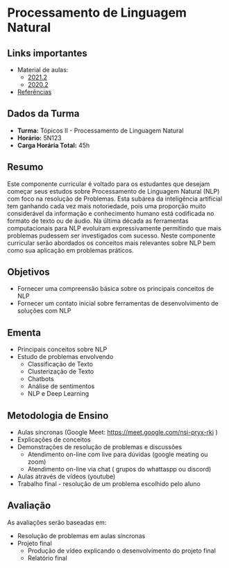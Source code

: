 # Processamento de Linguagem Natural
## Links importantes 
* Material de aulas:
  * [2021.2](https://github.com/orivaldosantana/nlp/blob/main/aulas_2021_2.md)
  * [2020.2](https://github.com/orivaldosantana/nlp/blob/main/aulas_2020_2.md)
* [Referências](https://github.com/orivaldosantana/nlp/blob/main/referencias.md)

## Dados da Turma  
* **Turma:** Tópicos II - Processamento de Linguagem Natural 
* **Horário:** 5N123
* **Carga Horária Total:**	45h 

## Resumo
Este componente curricular é voltado para os estudantes que desejam começar seus estudos sobre Processamento de Linguagem Natural (NLP) com foco na resolução de Problemas. Esta subárea da inteligência artificial tem ganhando cada vez mais notoriedade, pois uma proporção muito considerável da informação e conhecimento humano está codificada no formato de texto ou de áudio. Na última década as ferramentas computacionais para NLP evoluíram expressivamente permitindo que mais problemas pudessem ser investigados com sucesso. Neste componente curricular serão abordados os conceitos mais relevantes sobre NLP bem como sua aplicação em problemas práticos.    

## Objetivos
* Fornecer uma compreensão básica sobre os principais conceitos de NLP 
* Fornecer um contato inicial sobre ferramentas de desenvolvimento de soluções com NLP 

## Ementa 
* Principais conceitos sobre NLP
* Estudo de problemas envolvendo 
  * Classificação de Texto 
  * Clusterização de Texto 
  * Chatbots 
  * Análise de sentimentos 
  * NLP e Deep Learning 

## Metodologia de Ensino
* Aulas síncronas (Google Meet: https://meet.google.com/nsi-pryx-rki ) 
* Explicações de conceitos 
* Demonstrações de resolução de problemas e discussões   
  * Atendimento on-line com live para dúvidas (google meating ou zoom) 
  * Atendimento on-line via chat ( grupos do whattaspp ou discord) 
* Aulas através de vídeos (youtube) 
* Trabalho final - resolução de um problema escolhido pelo aluno 

## Avaliação 
As avaliações serão baseadas em:
* Resolução de problemas em aulas síncronas   
* Projeto final 
  * Produção de vídeo explicando o desenvolvimento do projeto final
  * Relatório final 



